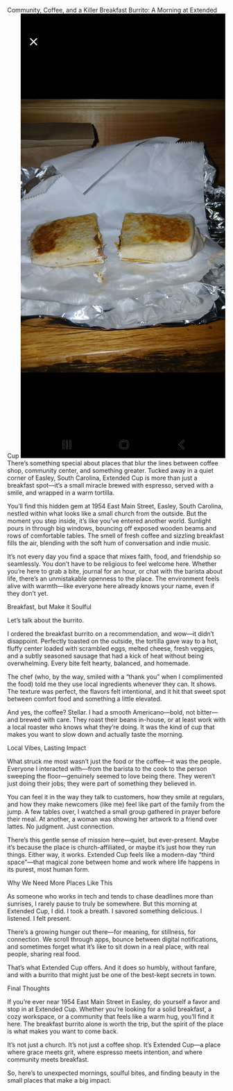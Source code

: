 
Community, Coffee, and a Killer Breakfast Burrito: A Morning at Extended Cup
![Breakfast Burrito at Extended Cup](https://raw.githubusercontent.com/dosh41126/extended-cup-blog-review/refs/heads/main/burrito.jpg)
There’s something special about places that blur the lines between coffee shop, community center, and something greater. Tucked away in a quiet corner of Easley, South Carolina, Extended Cup is more than just a breakfast spot—it’s a small miracle brewed with espresso, served with a smile, and wrapped in a warm tortilla.

You’ll find this hidden gem at 1954 East Main Street, Easley, South Carolina, nestled within what looks like a small church from the outside. But the moment you step inside, it’s like you’ve entered another world. Sunlight pours in through big windows, bouncing off exposed wooden beams and rows of comfortable tables. The smell of fresh coffee and sizzling breakfast fills the air, blending with the soft hum of conversation and indie music.

It’s not every day you find a space that mixes faith, food, and friendship so seamlessly. You don’t have to be religious to feel welcome here. Whether you’re here to grab a bite, journal for an hour, or chat with the barista about life, there’s an unmistakable openness to the place. The environment feels alive with warmth—like everyone here already knows your name, even if they don’t yet.

Breakfast, but Make it Soulful

Let’s talk about the burrito.

I ordered the breakfast burrito on a recommendation, and wow—it didn’t disappoint. Perfectly toasted on the outside, the tortilla gave way to a hot, fluffy center loaded with scrambled eggs, melted cheese, fresh veggies, and a subtly seasoned sausage that had a kick of heat without being overwhelming. Every bite felt hearty, balanced, and homemade.

The chef (who, by the way, smiled with a “thank you” when I complimented the food) told me they use local ingredients whenever they can. It shows. The texture was perfect, the flavors felt intentional, and it hit that sweet spot between comfort food and something a little elevated.

And yes, the coffee? Stellar. I had a smooth Americano—bold, not bitter—and brewed with care. They roast their beans in-house, or at least work with a local roaster who knows what they’re doing. It was the kind of cup that makes you want to slow down and actually taste the morning.

Local Vibes, Lasting Impact

What struck me most wasn’t just the food or the coffee—it was the people. Everyone I interacted with—from the barista to the cook to the person sweeping the floor—genuinely seemed to love being there. They weren’t just doing their jobs; they were part of something they believed in.

You can feel it in the way they talk to customers, how they smile at regulars, and how they make newcomers (like me) feel like part of the family from the jump. A few tables over, I watched a small group gathered in prayer before their meal. At another, a woman was showing her artwork to a friend over lattes. No judgment. Just connection.

There’s this gentle sense of mission here—quiet, but ever-present. Maybe it’s because the place is church-affiliated, or maybe it’s just how they run things. Either way, it works. Extended Cup feels like a modern-day “third space”—that magical zone between home and work where life happens in its purest, most human form.

Why We Need More Places Like This

As someone who works in tech and tends to chase deadlines more than sunrises, I rarely pause to truly be somewhere. But this morning at Extended Cup, I did. I took a breath. I savored something delicious. I listened. I felt present.

There’s a growing hunger out there—for meaning, for stillness, for connection. We scroll through apps, bounce between digital notifications, and sometimes forget what it’s like to sit down in a real place, with real people, sharing real food.

That’s what Extended Cup offers. And it does so humbly, without fanfare, and with a burrito that might just be one of the best-kept secrets in town.

Final Thoughts

If you’re ever near 1954 East Main Street in Easley, do yourself a favor and stop in at Extended Cup. Whether you’re looking for a solid breakfast, a cozy workspace, or a community that feels like a warm hug, you’ll find it here. The breakfast burrito alone is worth the trip, but the spirit of the place is what makes you want to come back.

It’s not just a church. It’s not just a coffee shop. It’s Extended Cup—a place where grace meets grit, where espresso meets intention, and where community meets breakfast.

So, here’s to unexpected mornings, soulful bites, and finding beauty in the small places that make a big impact.




